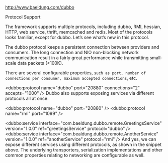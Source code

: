 

http://www.baeldung.com/dubbo

Protocol Support

The framework supports multiple protocols, including dubbo, RMI, hessian, HTTP, web service, thrift, memcached and redis. Most of the protocols looks familiar, except for dubbo. Let’s see what’s new in this protocol.

The dubbo protocol keeps a persistent connection between providers and consumers. The long connection and NIO non-blocking network communication result in a fairly great performance while transmitting small-scale data packets (<100K).

There are several configurable properties, `such as port, number of connections per consumer, maximum accepted connections`, etc.

<dubbo:protocol name="dubbo" port="20880"  connections="2" accepts="1000" />
Dubbo also supports exposing services via different protocols all at once:

<dubbo:protocol name="dubbo" port="20880" />
<dubbo:protocol name="rmi" port="1099" />
 
<dubbo:service interface="com.baeldung.dubbo.remote.GreetingsService"
  version="1.0.0" ref="greetingsService" protocol="dubbo" />
<dubbo:service interface="com.bealdung.dubbo.remote.AnotherService"
  version="1.0.0" ref="anotherService" protocol="rmi" />
And yes, we can expose different services using different protocols, as shown in the snippet above. The underlying transporters, serialization implementations and other common properties relating to networking are configurable as well.
